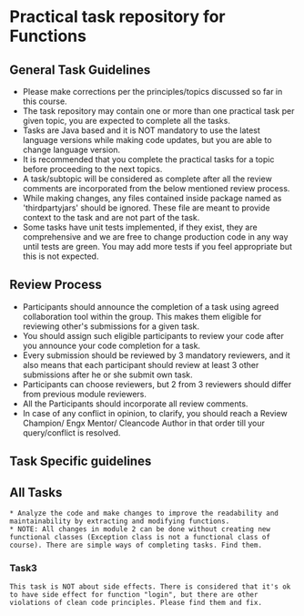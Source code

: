 # Practical task repository for Functions

## General Task Guidelines

*    Please make corrections per the principles/topics discussed so far in this course.
*    The task repository may contain one or more than one practical task per given topic, you are expected to complete all the tasks.
*    Tasks are Java based and it is NOT mandatory to use the latest language versions while making code updates, but you are able to change language version.
*    It is recommended that you complete the practical tasks for a topic before proceeding to the next topics.
*    A task/subtopic will be considered as complete after all the review comments are incorporated from the below mentioned review process.
*    While making changes, any files contained inside package named as 'thirdpartyjars' should be ignored. These file are meant to provide context to the task and are not part of the task.
*    Some tasks have unit tests implemented, if they exist, they are comprehensive and we are free to change production code in any way until tests are green. You may add more tests if you feel appropriate but this is not expected.


## Review Process

*    Participants should announce the completion of a task using agreed collaboration tool within the group. This makes them eligible for reviewing other's submissions for a given task.
*    You should assign such eligible participants to review your code after you announce your code completion for a task.
*    Every submission should be reviewed by 3  mandatory reviewers, and it also means that each participant should review at least 3 other submissions after he or she submit own task.
*    Participants can choose reviewers, but 2 from 3 reviewers should differ from previous module reviewers.
*    All the Participants should incorporate all review comments.
*    In case of any conflict in opinion, to clarify, you should reach a Review Champion/ Engx Mentor/ Cleancode Author in that order till your query/conflict is resolved.

## Task Specific guidelines

## All Tasks
```
* Analyze the code and make changes to improve the readability and maintainability by extracting and modifying functions.
* NOTE: All changes in module 2 can be done without creating new functional classes (Exception class is not a functional class of course). There are simple ways of completing tasks. Find them.
```
### Task3
```
This task is NOT about side effects. There is considered that it's ok to have side effect for function "login", but there are other violations of clean code principles. Please find them and fix.
```
